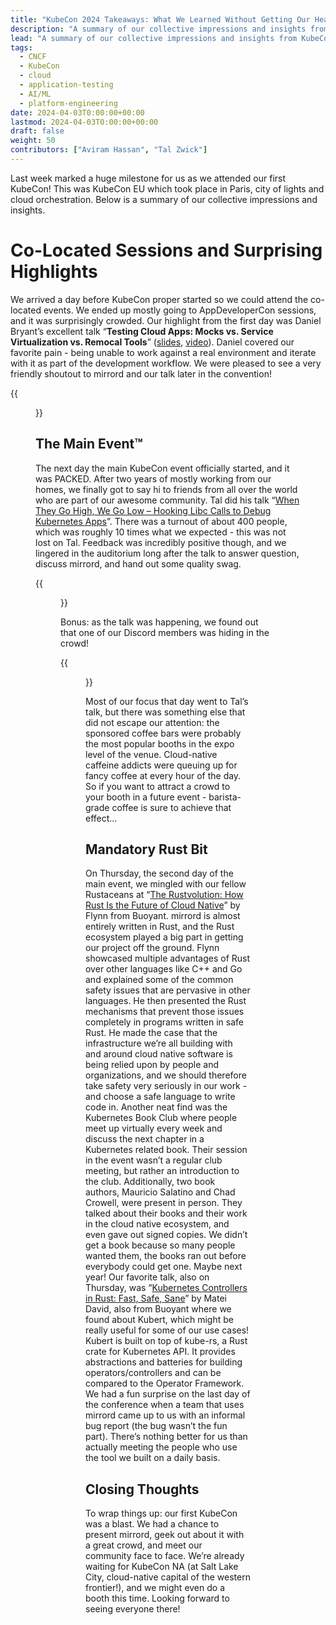 ```yaml
---
title: "KubeCon 2024 Takeaways: What We Learned Without Getting Our Heads Spun"
description: "A summary of our collective impressions and insights from KubeConEU 2024"
lead: "A summary of our collective impressions and insights from KubeConEU 2024"
tags:
  - CNCF
  - KubeCon
  - cloud
  - application-testing
  - AI/ML
  - platform-engineering 
date: 2024-04-03T0:00:00+00:00
lastmod: 2024-04-03T0:00:00+00:00
draft: false
weight: 50
contributors: ["Aviram Hassan", "Tal Zwick"]
---
```


Last week marked a huge milestone for us as we attended our first KubeCon! This was KubeCon EU which took place in Paris, city of lights and cloud orchestration. Below is a summary of our collective impressions and insights.

# Co-Located Sessions and Surprising Highlights

We arrived a day before KubeCon proper started so we could attend the co-located events. We ended up mostly going to AppDeveloperCon sessions, and it was surprisingly crowded. Our highlight from the first day was Daniel Bryant’s excellent talk “**Testing Cloud Apps: Mocks vs. Service Virtualization vs. Remocal Tools**” ([slides](https://speakerdeck.com/danielbryantuk/testing-cloud-apps-mocks-vs-service-virtualization-vs-remocal-tools), [video](https://www.youtube.com/watch?v=3tP31j_T6IE)). Daniel covered our favorite pain - being unable to work against a real environment and iterate with it as part of the development workflow. We were pleased to see a very friendly shoutout to mirrord and our talk later in the convention! 

{{<figure src="first-image.png" alt="KubeCon 2024 Takeaways " height="100%" width="100%">}}


## The Main Event™

The next day the main KubeCon event officially started, and it was PACKED. After two years of mostly working from our homes, we finally got to say hi to friends from all over the world who are part of our awesome community. Tal did his talk “[When They Go High, We Go Low – Hooking Libc Calls to Debug Kubernetes Apps](https://youtu.be/3OSQdiKTNU8?si=wP3IPbMM2g-GSBl-)”. There was a turnout of about 400 people, which was roughly 10 times what we expected - this was not lost on Tal. Feedback was incredibly positive though, and we lingered in the auditorium long after the talk to answer question, discuss mirrord, and hand out some quality swag. 

{{<figure src="second-image.png" alt="KubeCon 2024 Takeaways " height="100%" width="100%">}}

Bonus: as the talk was happening,  we found out that one of our Discord members was hiding in the crowd!

{{<figure src="third-image.png" alt="KubeCon 2024 Takeaways " height="100%" width="100%">}}

Most of our focus that day went to Tal’s talk, but there was something else that did not escape our attention: the sponsored coffee bars were probably the most popular booths in the expo level of the venue. Cloud-native caffeine addicts were queuing up for fancy coffee at every hour of the day. So if you want to attract a crowd to your booth in a future event - barista-grade coffee is sure to achieve that effect…

## Mandatory Rust Bit

On Thursday, the second day of the main event, we mingled with our fellow Rustaceans at “[The Rustvolution: How Rust Is the Future of Cloud Native](https://youtu.be/2q3RLffSvEc?si=ogw9FbVZXMuVj14K)” by Flynn from Buoyant. mirrord is almost entirely written in Rust, and the Rust ecosystem played a big part in getting our project off the ground. Flynn showcased multiple advantages of Rust over other languages like C++ and Go and explained some of the common safety issues that are pervasive in other languages. He then presented the Rust mechanisms that prevent those issues completely in programs written in safe Rust. He made the case that the infrastructure we’re all building with and around cloud native software is being relied upon by people and organizations, and we should therefore take safety very seriously in our work - and choose a safe language to write code in.
Another neat find was the Kubernetes Book Club where people meet up virtually every week and discuss the next chapter in a Kubernetes related book. Their session in the event wasn’t a regular club meeting, but rather an introduction to the club. Additionally, two book authors, Mauricio Salatino and Chad Crowell, were present in person. They talked about their books and their work in the cloud native ecosystem, and even gave out signed copies. We didn’t get a book because so many people wanted them, the books ran out before everybody could get one. Maybe next year!
Our favorite talk, also on Thursday, was “[Kubernetes Controllers in Rust: Fast, Safe, Sane](https://kccnceu2024.sched.com/event/1YeOR/kubernetes-controllers-in-rust-fast-safe-sane-matei-david-buoyant)” by Matei David, also from Buoyant where we found about Kubert, which might be really useful for some of our use cases! Kubert is built on top of kube-rs, a Rust crate for Kubernetes API. It provides abstractions and batteries for building operators/controllers and can be compared to the Operator Framework.
We had a fun surprise on the last day of the conference when a team that uses mirrord came up to us with an informal bug report (the bug wasn’t the fun part). There’s nothing better for us than actually meeting the people who use the tool we built on a daily basis.

## Closing Thoughts

To wrap things up: our first KubeCon was a blast. We had a chance to present mirrord, geek out about it with a great crowd, and meet our community face to face. We’re already waiting for KubeCon NA (at Salt Lake City, cloud-native capital of the western frontier!), and we might even do a booth this time. Looking forward to seeing everyone there!
